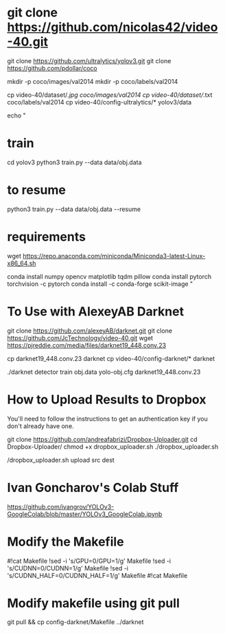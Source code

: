 # git clone https://github.com/nicolas42/video-40.git
git clone https://github.com/ultralytics/yolov3.git
git clone https://github.com/pdollar/coco

mkdir -p coco/images/val2014
mkdir -p coco/labels/val2014

cp video-40/dataset/*.jpg coco/images/val2014
cp video-40/dataset/*.txt coco/labels/val2014
cp video-40/config-ultralytics/* yolov3/data

echo "
# train
cd yolov3
python3 train.py --data data/obj.data

# to resume
python3 train.py --data data/obj.data --resume


# requirements
wget https://repo.anaconda.com/miniconda/Miniconda3-latest-Linux-x86_64.sh

conda install numpy opencv matplotlib tqdm pillow
conda install pytorch torchvision -c pytorch
conda install -c conda-forge scikit-image
"


# To Use with AlexeyAB Darknet

git clone https://github.com/alexeyAB/darknet.git
git clone https://github.com/JcTechnology/video-40.git
wget https://pjreddie.com/media/files/darknet19_448.conv.23

cp darknet19_448.conv.23 darknet
cp video-40/config-darknet/* darknet

./darknet detector train obj.data yolo-obj.cfg darknet19_448.conv.23

# How to Upload Results to Dropbox
You'll need to follow the instructions to get an authentication key if you don't already have one.

git clone https://github.com/andreafabrizi/Dropbox-Uploader.git
cd Dropbox-Uploader/
chmod +x dropbox_uploader.sh
./dropbox_uploader.sh
<need dropbox authentication key>

/dropbox_uploader.sh upload src dest



# Ivan Goncharov's Colab Stuff
https://github.com/ivangrov/YOLOv3-GoogleColab/blob/master/YOLOv3_GoogleColab.ipynb




# Modify the Makefile

#!cat Makefile
!sed -i 's/GPU=0/GPU=1/g' Makefile
!sed -i 's/CUDNN=0/CUDNN=1/g' Makefile
!sed -i 's/CUDNN_HALF=0/CUDNN_HALF=1/g' Makefile
#!cat Makefile


# Modify makefile using git pull
git pull && cp config-darknet/Makefile ../darknet



